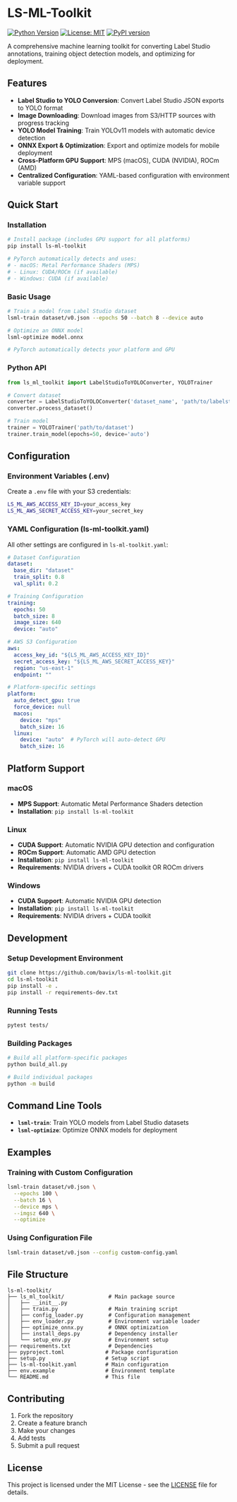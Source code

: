 # LS-ML-Toolkit

[![Python Version](https://img.shields.io/badge/python-3.8%2B-blue.svg)](https://python.org)
[![License: MIT](https://img.shields.io/badge/License-MIT-yellow.svg)](https://opensource.org/licenses/MIT)
[![PyPI version](https://badge.fury.io/py/ls-ml-toolkit.svg)](https://badge.fury.io/py/ls-ml-toolkit)

A comprehensive machine learning toolkit for converting Label Studio annotations, training object detection models, and optimizing for deployment.

## Features

- **Label Studio to YOLO Conversion**: Convert Label Studio JSON exports to YOLO format
- **Image Downloading**: Download images from S3/HTTP sources with progress tracking
- **YOLO Model Training**: Train YOLOv11 models with automatic device detection
- **ONNX Export & Optimization**: Export and optimize models for mobile deployment
- **Cross-Platform GPU Support**: MPS (macOS), CUDA (NVIDIA), ROCm (AMD)
- **Centralized Configuration**: YAML-based configuration with environment variable support

## Quick Start

### Installation

```bash
# Install package (includes GPU support for all platforms)
pip install ls-ml-toolkit

# PyTorch automatically detects and uses:
# - macOS: Metal Performance Shaders (MPS)
# - Linux: CUDA/ROCm (if available)
# - Windows: CUDA (if available)
```

### Basic Usage

```bash
# Train a model from Label Studio dataset
lsml-train dataset/v0.json --epochs 50 --batch 8 --device auto

# Optimize an ONNX model
lsml-optimize model.onnx

# PyTorch automatically detects your platform and GPU
```

### Python API

```python
from ls_ml_toolkit import LabelStudioToYOLOConverter, YOLOTrainer

# Convert dataset
converter = LabelStudioToYOLOConverter('dataset_name', 'path/to/labelstudio.json')
converter.process_dataset()

# Train model
trainer = YOLOTrainer('path/to/dataset')
trainer.train_model(epochs=50, device='auto')
```

## Configuration

### Environment Variables (.env)

Create a `.env` file with your S3 credentials:

```bash
LS_ML_AWS_ACCESS_KEY_ID=your_access_key
LS_ML_AWS_SECRET_ACCESS_KEY=your_secret_key
```

### YAML Configuration (ls-ml-toolkit.yaml)

All other settings are configured in `ls-ml-toolkit.yaml`:

```yaml
# Dataset Configuration
dataset:
  base_dir: "dataset"
  train_split: 0.8
  val_split: 0.2

# Training Configuration
training:
  epochs: 50
  batch_size: 8
  image_size: 640
  device: "auto"

# AWS S3 Configuration
aws:
  access_key_id: "${LS_ML_AWS_ACCESS_KEY_ID}"
  secret_access_key: "${LS_ML_AWS_SECRET_ACCESS_KEY}"
  region: "us-east-1"
  endpoint: ""

# Platform-specific settings
platform:
  auto_detect_gpu: true
  force_device: null
  macos:
    device: "mps"
    batch_size: 16
  linux:
    device: "auto"  # PyTorch will auto-detect GPU
    batch_size: 16
```

## Platform Support

### macOS
- **MPS Support**: Automatic Metal Performance Shaders detection
- **Installation**: `pip install ls-ml-toolkit`

### Linux
- **CUDA Support**: Automatic NVIDIA GPU detection and configuration
- **ROCm Support**: Automatic AMD GPU detection
- **Installation**: `pip install ls-ml-toolkit`
- **Requirements**: NVIDIA drivers + CUDA toolkit OR ROCm drivers

### Windows
- **CUDA Support**: Automatic NVIDIA GPU detection
- **Installation**: `pip install ls-ml-toolkit`
- **Requirements**: NVIDIA drivers + CUDA toolkit

## Development

### Setup Development Environment

```bash
git clone https://github.com/bavix/ls-ml-toolkit.git
cd ls-ml-toolkit
pip install -e .
pip install -r requirements-dev.txt
```

### Running Tests

```bash
pytest tests/
```

### Building Packages

```bash
# Build all platform-specific packages
python build_all.py

# Build individual packages
python -m build
```

## Command Line Tools

- **`lsml-train`**: Train YOLO models from Label Studio datasets
- **`lsml-optimize`**: Optimize ONNX models for deployment

## Examples

### Training with Custom Configuration

```bash
lsml-train dataset/v0.json \
  --epochs 100 \
  --batch 16 \
  --device mps \
  --imgsz 640 \
  --optimize
```

### Using Configuration File

```bash
lsml-train dataset/v0.json --config custom-config.yaml
```

## File Structure

```
ls-ml-toolkit/
├── ls_ml_toolkit/              # Main package source
│   ├── __init__.py
│   ├── train.py                # Main training script
│   ├── config_loader.py        # Configuration management
│   ├── env_loader.py           # Environment variable loader
│   ├── optimize_onnx.py        # ONNX optimization
│   ├── install_deps.py         # Dependency installer
│   └── setup_env.py            # Environment setup
├── requirements.txt            # Dependencies
├── pyproject.toml             # Package configuration
├── setup.py                   # Setup script
├── ls-ml-toolkit.yaml         # Main configuration
├── env.example                # Environment template
└── README.md                  # This file
```

## Contributing

1. Fork the repository
2. Create a feature branch
3. Make your changes
4. Add tests
5. Submit a pull request

## License

This project is licensed under the MIT License - see the [LICENSE](LICENSE) file for details.
